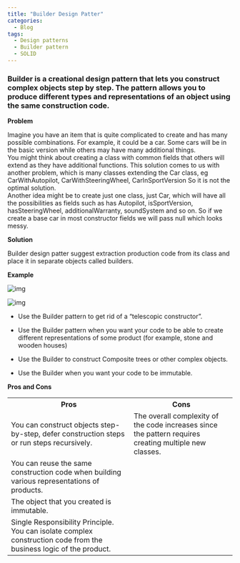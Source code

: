 ```yaml
---
title: "Builder Design Patter"
categories:
  - Blog
tags:
  - Design patterns
  - Builder pattern
  - SOLID
---
```


### Builder is a creational design pattern that lets you construct complex objects step by step. The pattern allows you to produce different types and representations of an object using the same construction code.

**Problem**

Imagine you have an item that is quite complicated to create and has many possible combinations. For example, it could be a car.
Some cars will be in the basic version while others may have many additional things.<br/>You might think about creating a class with common fields that others will extend as they have additional functions.
This solution comes to us with another problem, which is many classes extending the Car class, eg CarWithAutopilot, CarWithSteeringWheel, CarInSportVersion
So it is not the optimal solution.</br>
Another idea might be to create just one class, just Car, which will have all the possibilities as fields such as has Autopilot, isSportVersion, hasSteeringWheel, additionalWarranty, soundSystem and so on.
So if we create a base car in most constructor fields we will pass null which looks messy.

**Solution**

Builder design patter suggest extraction production code from its class and place it in separate objects called builders.

**Example**

![img]({{site.url}}/assets/blog_images/2021-09-18-builder-design-pattern/builder1.png)

![img]({{site.url}}/assets/blog_images/2021-09-18-builder-design-pattern/builder2.png)

* Use the Builder pattern to get rid of a “telescopic constructor”.

* Use the Builder pattern when you want your code to be able to create different representations of some product (for example, stone and wooden houses)

* Use the Builder to construct Composite trees or other complex objects.

* Use the Builder when you want your code to be immutable.


**Pros and Cons**

 <table style="width:100%">
  <tr>
    <th>Pros</th>
    <th>Cons</th>
  </tr>
  <tr>
    <td>You can construct objects step-by-step, defer construction steps or run steps recursively.</td>
    <td>The overall complexity of the code increases since the pattern requires creating multiple new classes.</td>
  </tr>
  <tr>
    <td>You can reuse the same construction code when building various representations of products.</td>
    <td></td>
  </tr>
  <tr>
    <td>The object that you created is immutable.</td>
    <td></td>
  </tr>  
  <tr>
    <td>Single Responsibility Principle. You can isolate complex construction code from the business logic of the product.</td>
    <td></td>
   </tr>
</table> 